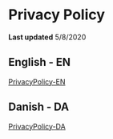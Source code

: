 # Privacy Policy

**Last updated**
5/8/2020

## English - EN

[PrivacyPolicy-EN](PrivacyPolicy/PrivacyPolicy-EN.md)

## Danish - DA

[PrivacyPolicy-DA](PrivacyPolicy/PrivacyPolicy-EN.md)
